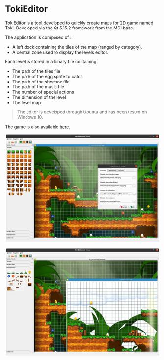 # TokiEditor

TokiEditor is a tool developed to quickly create maps for 2D game named Toki.
Developed via the Qt 5.15.2 framework from the MDI base.

The application is composed of :

* A left dock containing the tiles of the map (ranged by category).
* A central zone used to display the levels editor.

Each level is stored in a binary file containing:

* The path of the tiles file
* The path of the egg sprite to catch
* The path of the shoebox file
* The path of the music file
* The number of special actions
* The dimension of the level
* The level map

> The editor is developed through Ubuntu and has been tested on Windows 10.

The game is also available [here](https://github.com/boutin-k/Toki).

![](https://github.com/boutin-k/TokiEditor/blob/main/screenshots/image1.png)

![](https://github.com/boutin-k/TokiEditor/blob/main/screenshots/image2.png)
